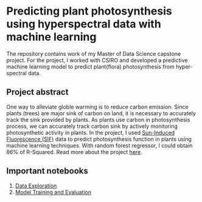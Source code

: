 # Predicting plant photosynthesis using hyperspectral data with machine learning
The repository contains work of my Master of Data Science capstone project. For the project, I worked with CSIRO and developed a predictive machine learning model to predict plant(flora) photosynthesis from hyper-spectral data. 

## Project abstract
One way to alleviate globle warming is to reduce carbon emission. Since plants (trees) are major sink of carbon on land, it is necessary to accurately track the sink provided by plants. As plants use carbon in photosynthesis process, we can accurately track carbon sink by actively monitoring photosynthetic activity in plants. In the project, I used <a href="https://appliedsciences.nasa.gov/our-impact/news/solar-induced-fluorescence-learn-new-approach-remote-sensing-vegetation">Sun-Induced Fluorescence (SIF)</a> data to predict photosynthesis function in plants using machine learning techniques. With random forest regressor, I could obtain 86% of R-Squared. Read more about the project <a href="https://github.com/hrishi-ds/Data-Science-Capstone-Project/tree/main/Presentation%20and%20Report"> here</a>.

## Important notebooks
1. <a href = "https://github.com/hrishi-ds/Data-Science-Capstone-Project/blob/main/Notebooks/Data%20Exploration.ipynb" > Data Exploration </a>
2. <a href = "https://github.com/hrishi-ds/Data-Science-Capstone-Project/blob/main/Notebooks/Random%20Forest%20Model.ipynb"> Model Training and Evaluation </a>


